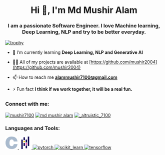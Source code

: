<h1 align="center">Hi 👋, I'm Md Mushir Alam</h1>
<h3 align="center">I am a passionate Software Engineer. I love Machine learning, Deep Learning, NLP and try to be better everyday.</h3>

[![trophy](https://github-profile-trophy.vercel.app/?username=mushir2004)](https://github.com/ryo-ma/github-profile-trophy)

- 🌱 I’m currently learning **Deep Learning, NLP and Generative AI**

- 👨‍💻 All of my projects are available at [https://github.com/mushir2004](https://github.com/mushir2004)

- 📫 How to reach me **alammushir7100@gmail.com**

- ⚡ Fun fact **I think if we work together, it will be a real fun.**

<h3 align="left">Connect with me:</h3>
<p align="left">
<a href="https://twitter.com/mushir7100" target="blank"><img align="center" src="https://raw.githubusercontent.com/rahuldkjain/github-profile-readme-generator/master/src/images/icons/Social/twitter.svg" alt="mushir7100" height="30" width="40" /></a>
<a href="https://linkedin.com/in/md mushir alam" target="blank"><img align="center" src="https://raw.githubusercontent.com/rahuldkjain/github-profile-readme-generator/master/src/images/icons/Social/linked-in-alt.svg" alt="md mushir alam" height="30" width="40" /></a>
<a href="https://instagram.com/_altruistic_7100" target="blank"><img align="center" src="https://raw.githubusercontent.com/rahuldkjain/github-profile-readme-generator/master/src/images/icons/Social/instagram.svg" alt="_altruistic_7100" height="30" width="40" /></a>
</p>

<h3 align="left">Languages and Tools:</h3>
<p align="left"><a href="https://www.cprogramming.com/" target="_blank" rel="noreferrer"> <img src="https://raw.githubusercontent.com/devicons/devicon/master/icons/c/c-original.svg" alt="c" width="40" height="40"/> </a> <a href="https://pandas.pydata.org/" target="_blank" rel="noreferrer"> <img src="https://raw.githubusercontent.com/devicons/devicon/2ae2a900d2f041da66e950e4d48052658d850630/icons/pandas/pandas-original.svg" alt="pandas" width="40" height="40"/> </a> <a href="https://pytorch.org/" target="_blank" rel="noreferrer"> <img src="https://www.vectorlogo.zone/logos/pytorch/pytorch-icon.svg" alt="pytorch" width="40" height="40"/> </a> <a href="https://scikit-learn.org/" target="_blank" rel="noreferrer"> <img src="https://upload.wikimedia.org/wikipedia/commons/0/05/Scikit_learn_logo_small.svg" alt="scikit_learn" width="40" height="40"/> </a> <a href="https://www.tensorflow.org" target="_blank" rel="noreferrer"> <img src="https://www.vectorlogo.zone/logos/tensorflow/tensorflow-icon.svg" alt="tensorflow" width="40" height="40"/> </a> </p>

